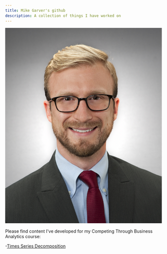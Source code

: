 ```yaml
---
title: Mike Garver's github
description: A collection of things I have worked on
---
```


![My Picture](pics/GARVER_MICHAEL_IT_20181018.jpg)

Please find content I've developed for my Competing Through Business Analytics course:

-[Times Series Decomposition](/timeseries/index.md)


